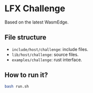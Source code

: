 # LFX Challenge

Based on the latest WasmEdge.

## File structure

- `include/host/challenge`: include files.
- `lib/host/challenge`: source files.
- `examples/challenge`: rust interface.

## How to run it?

```bash
bash run.sh 
```